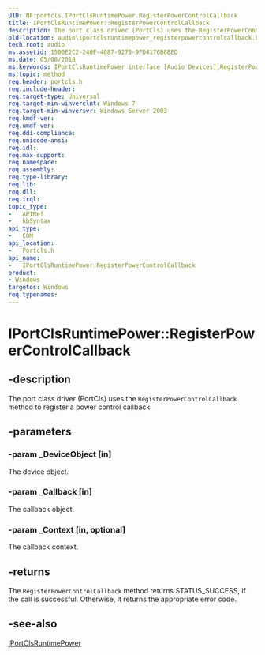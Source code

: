 ```yaml
---
UID: NF:portcls.IPortClsRuntimePower.RegisterPowerControlCallback
title: IPortClsRuntimePower::RegisterPowerControlCallback
description: The port class driver (PortCls) uses the RegisterPowerControlCallback method to register a power control callback.
old-location: audio\iportclsruntimepower_registerpowercontrolcallback.htm
tech.root: audio
ms.assetid: 1500E2C2-240F-4087-9275-9FD4170B8BED
ms.date: 05/08/2018
ms.keywords: IPortClsRuntimePower interface [Audio Devices],RegisterPowerControlCallback method, IPortClsRuntimePower.RegisterPowerControlCallback, IPortClsRuntimePower::RegisterPowerControlCallback, RegisterPowerControlCallback, RegisterPowerControlCallback method [Audio Devices], RegisterPowerControlCallback method [Audio Devices],IPortClsRuntimePower interface, audio.iportclsruntimepower_registerpowercontrolcallback, portcls/IPortClsRuntimePower::RegisterPowerControlCallback
ms.topic: method
req.header: portcls.h
req.include-header: 
req.target-type: Universal
req.target-min-winverclnt: Windows 7
req.target-min-winversvr: Windows Server 2003
req.kmdf-ver: 
req.umdf-ver: 
req.ddi-compliance: 
req.unicode-ansi: 
req.idl: 
req.max-support: 
req.namespace: 
req.assembly: 
req.type-library: 
req.lib: 
req.dll: 
req.irql: 
topic_type:
-	APIRef
-	kbSyntax
api_type:
-	COM
api_location:
-	Portcls.h
api_name:
-	IPortClsRuntimePower.RegisterPowerControlCallback
product:
- Windows
targetos: Windows
req.typenames: 
---
```


# IPortClsRuntimePower::RegisterPowerControlCallback


## -description


The port class driver (PortCls) uses the <code>RegisterPowerControlCallback</code>  method to register a power control callback.


## -parameters




### -param _DeviceObject [in]

The device object.


### -param _Callback [in]

The callback object.


### -param _Context [in, optional]

The callback context.


## -returns



The <code>RegisterPowerControlCallback</code> method returns STATUS_SUCCESS, if the call is successful. Otherwise, it returns the appropriate error code.




## -see-also




<a href="https://msdn.microsoft.com/library/windows/hardware/dn265125">IPortClsRuntimePower</a>
 

 

